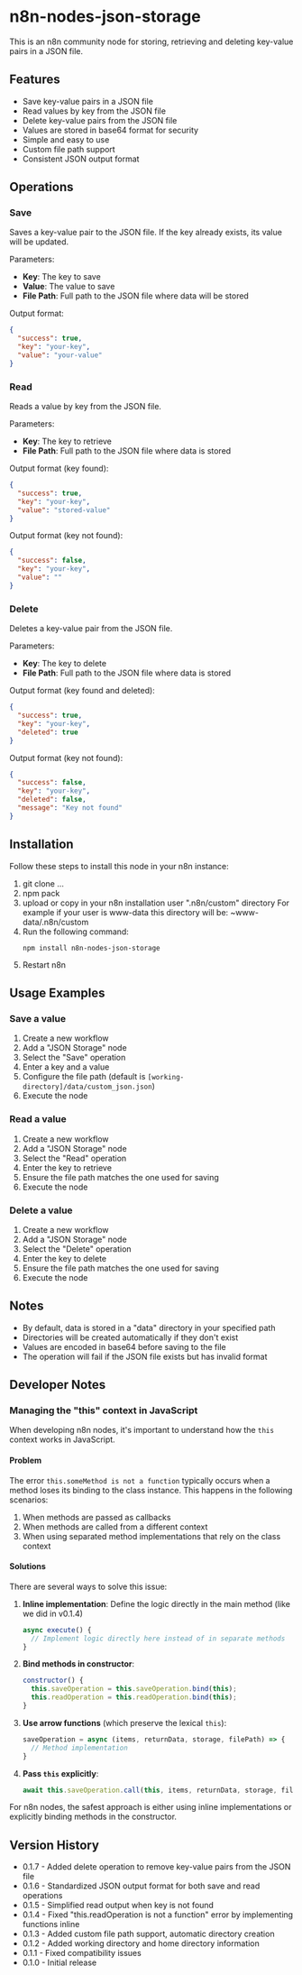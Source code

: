 # n8n-nodes-json-storage

This is an n8n community node for storing, retrieving and deleting key-value pairs in a JSON file.

## Features

- Save key-value pairs in a JSON file
- Read values by key from the JSON file
- Delete key-value pairs from the JSON file
- Values are stored in base64 format for security
- Simple and easy to use
- Custom file path support
- Consistent JSON output format

## Operations

### Save

Saves a key-value pair to the JSON file. If the key already exists, its value will be updated.

Parameters:
- **Key**: The key to save
- **Value**: The value to save
- **File Path**: Full path to the JSON file where data will be stored

Output format:
```json
{
  "success": true,
  "key": "your-key",
  "value": "your-value"
}
```

### Read

Reads a value by key from the JSON file.

Parameters:
- **Key**: The key to retrieve
- **File Path**: Full path to the JSON file where data is stored

Output format (key found):
```json
{
  "success": true,
  "key": "your-key",
  "value": "stored-value"
}
```

Output format (key not found):
```json
{
  "success": false,
  "key": "your-key",
  "value": ""
}
```

### Delete

Deletes a key-value pair from the JSON file.

Parameters:
- **Key**: The key to delete
- **File Path**: Full path to the JSON file where data is stored

Output format (key found and deleted):
```json
{
  "success": true,
  "key": "your-key",
  "deleted": true
}
```

Output format (key not found):
```json
{
  "success": false,
  "key": "your-key",
  "deleted": false,
  "message": "Key not found"
}
```

## Installation

Follow these steps to install this node in your n8n instance:

1. git clone ...
2. npm pack
3. upload or copy in your n8n installation user  ".n8n/custom" directory
   For example if your user is www-data this directory will be: ~www-data/.n8n/custom
4. Run the following command:
   ```
   npm install n8n-nodes-json-storage
   ```
5. Restart n8n

## Usage Examples

### Save a value

1. Create a new workflow
2. Add a "JSON Storage" node
3. Select the "Save" operation
4. Enter a key and a value
5. Configure the file path (default is `[working-directory]/data/custom_json.json`)
6. Execute the node

### Read a value

1. Create a new workflow
2. Add a "JSON Storage" node
3. Select the "Read" operation
4. Enter the key to retrieve
5. Ensure the file path matches the one used for saving
6. Execute the node

### Delete a value

1. Create a new workflow
2. Add a "JSON Storage" node
3. Select the "Delete" operation
4. Enter the key to delete
5. Ensure the file path matches the one used for saving
6. Execute the node

## Notes

- By default, data is stored in a "data" directory in your specified path
- Directories will be created automatically if they don't exist
- Values are encoded in base64 before saving to the file
- The operation will fail if the JSON file exists but has invalid format

## Developer Notes

### Managing the "this" context in JavaScript

When developing n8n nodes, it's important to understand how the `this` context works in JavaScript. 

#### Problem

The error `this.someMethod is not a function` typically occurs when a method loses its binding to the class instance. This happens in the following scenarios:

1. When methods are passed as callbacks
2. When methods are called from a different context
3. When using separated method implementations that rely on the class context

#### Solutions

There are several ways to solve this issue:

1. **Inline implementation**: Define the logic directly in the main method (like we did in v0.1.4)
   ```javascript
   async execute() {
     // Implement logic directly here instead of in separate methods
   }
   ```

2. **Bind methods in constructor**:
   ```javascript
   constructor() {
     this.saveOperation = this.saveOperation.bind(this);
     this.readOperation = this.readOperation.bind(this);
   }
   ```

3. **Use arrow functions** (which preserve the lexical `this`):
   ```javascript
   saveOperation = async (items, returnData, storage, filePath) => {
     // Method implementation
   }
   ```

4. **Pass `this` explicitly**:
   ```javascript
   await this.saveOperation.call(this, items, returnData, storage, filePath);
   ```

For n8n nodes, the safest approach is either using inline implementations or explicitly binding methods in the constructor.

## Version History

- 0.1.7 - Added delete operation to remove key-value pairs from the JSON file
- 0.1.6 - Standardized JSON output format for both save and read operations
- 0.1.5 - Simplified read output when key is not found
- 0.1.4 - Fixed "this.readOperation is not a function" error by implementing functions inline
- 0.1.3 - Added custom file path support, automatic directory creation
- 0.1.2 - Added working directory and home directory information
- 0.1.1 - Fixed compatibility issues
- 0.1.0 - Initial release
